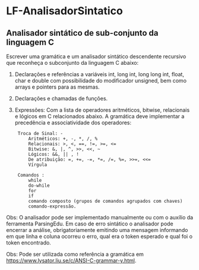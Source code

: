 # LF-AnalisadorSintatico
## Analisador sintático de sub-conjunto da linguagem C 

Escrever uma gramática e um analisador sintático descendente recursivo que reconheça o subconjunto da linguagem C abaixo:

1. Declarações e referências a variáveis int, long int, long long int, float, char e double com possibilidade do modificador unsigned, bem como arrays e pointers para as mesmas.

2. Declarações e chamadas de funções.

3. Expressões: Com a lista de operadores aritméticos, bitwise, relacionais e lógicos em C relacionados abaixo. A gramática deve implementar a precedência e associatividade dos operadores:

        Troca de Sinal: - 
            Aritméticos: +, -, *, /, %
            Relacionais: >, <, ==, !=, >=, <=
            Bitwise: &, |, ^, >>, <<, ~
            Lógicos: &&, || , !
            De atribuição: =, +=, -=, *=, /=, %=, >>=, <<=
            Vírgula

        Comandos :
            while
            do-while
            for
            if
            comando composto (grupos de comandos agrupados com chaves)
            comando-expressão.

Obs: O analisador pode ser implementado manualmente ou com o auxílio da ferramenta ParsingEdu. Em caso de erro sintático o analisador pode encerrar a análise, obrigatoriamente emitindo uma mensagem informando em que linha e coluna ocorreu o erro, qual era o token esperado e qual foi o token encontrado.

Obs: Pode ser utilizada como referência a gramática em https://www.lysator.liu.se/c/ANSI-C-grammar-y.html.
